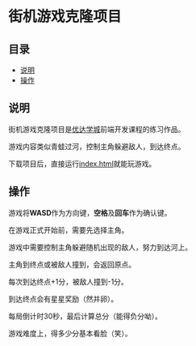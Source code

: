 # 街机游戏克隆项目

## 目录

- [说明](#说明)
- [操作](#操作)

## 说明

街机游戏克隆项目是[优达学城](https://cn.udacity.com)前端开发课程的练习作品。

游戏内容类似青蛙过河，控制主角躲避敌人，到达终点。

下载项目后，直接运行[index.html](index.html)就能玩游戏。

## 操作

游戏将**WASD**作为方向键，**空格**及**回车**作为确认键。

在游戏正式开始前，需要先选择主角。

游戏中需要控制主角躲避随机出现的敌人，努力到达河上。

主角到终点或被敌人撞到，会返回原点。

每次到达终点+1分，被敌人撞到-1分。

到达终点会有星星奖励（然并卵）。

每局倒计时30秒，最后计算总分（能得负分呦）。

游戏难度上，得多少分基本看脸（笑）。
